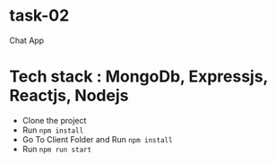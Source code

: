 # task-02
Chat App

# Tech stack : MongoDb, Expressjs, Reactjs, Nodejs
- Clone the project
- Run `npm install`
- Go To Client Folder and Run `npm install`
- Run `npm run start`

